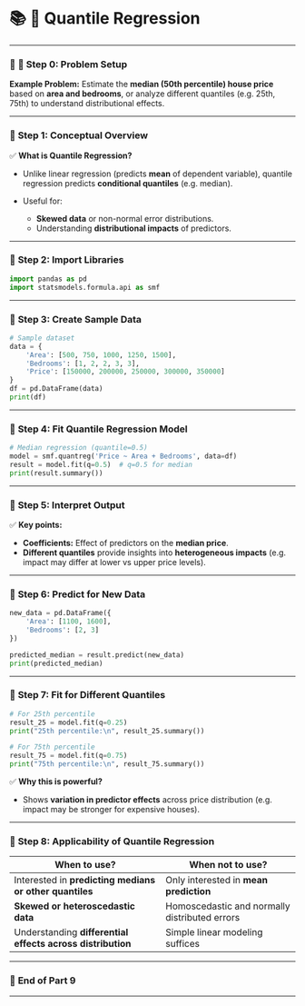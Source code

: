 # 📚 **🌟 Quantile Regression**

---

### 📝 **🔹 Step 0: Problem Setup**

**Example Problem:**
Estimate the **median (50th percentile) house price** based on **area and bedrooms**, or analyze different quantiles (e.g. 25th, 75th) to understand distributional effects.

---

### 🔹 **Step 1: Conceptual Overview**

✅ **What is Quantile Regression?**

* Unlike linear regression (predicts **mean** of dependent variable), quantile regression predicts **conditional quantiles** (e.g. median).
* Useful for:

  * **Skewed data** or non-normal error distributions.
  * Understanding **distributional impacts** of predictors.

---

### 🔹 **Step 2: Import Libraries**

```python
import pandas as pd
import statsmodels.formula.api as smf
```

---

### 🔹 **Step 3: Create Sample Data**

```python
# Sample dataset
data = {
    'Area': [500, 750, 1000, 1250, 1500],
    'Bedrooms': [1, 2, 2, 3, 3],
    'Price': [150000, 200000, 250000, 300000, 350000]
}
df = pd.DataFrame(data)
print(df)
```

---

### 🔹 **Step 4: Fit Quantile Regression Model**

```python
# Median regression (quantile=0.5)
model = smf.quantreg('Price ~ Area + Bedrooms', data=df)
result = model.fit(q=0.5)  # q=0.5 for median
print(result.summary())
```

---

### 🔹 **Step 5: Interpret Output**

✅ **Key points:**

* **Coefficients:** Effect of predictors on the **median price**.
* **Different quantiles** provide insights into **heterogeneous impacts** (e.g. impact may differ at lower vs upper price levels).

---

### 🔹 **Step 6: Predict for New Data**

```python
new_data = pd.DataFrame({
    'Area': [1100, 1600],
    'Bedrooms': [2, 3]
})

predicted_median = result.predict(new_data)
print(predicted_median)
```

---

### 🔹 **Step 7: Fit for Different Quantiles**

```python
# For 25th percentile
result_25 = model.fit(q=0.25)
print("25th percentile:\n", result_25.summary())

# For 75th percentile
result_75 = model.fit(q=0.75)
print("75th percentile:\n", result_75.summary())
```

✅ **Why this is powerful?**

* Shows **variation in predictor effects** across price distribution (e.g. impact may be stronger for expensive houses).

---

### 🔹 **Step 8: Applicability of Quantile Regression**

| **When to use?**                                           | **When not to use?**                          |
| ---------------------------------------------------------- | --------------------------------------------- |
| Interested in **predicting medians or other quantiles**    | Only interested in **mean prediction**        |
| **Skewed or heteroscedastic data**                         | Homoscedastic and normally distributed errors |
| Understanding **differential effects across distribution** | Simple linear modeling suffices               |

---

### 📝 **End of Part 9**

---

